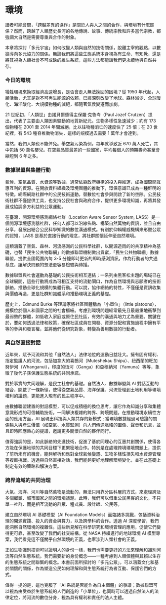 # 環境

讀者可能會問，「跨越差異的協作」是關於人與人之間的合作，與環境有什麼關係？然而，跨越了人類歷史長河的各地傳說、故事、傳統宗教和許多當代宗教，都強調大自然是需要尊重與合作的對象。

本章將探討「多元宇宙」如何改變人類與自然的技術關係，脫離主宰的觀點，以數據導向多元協力的關係。無論我們將這些生態系統本身視為有生命、有知覺，還是將其視為人類社會不可或缺的維生系統，這些方法都能讓我們更永續地與自然共存。

### 今日的環境

犧牲環境來換取經濟高速增長，是否會走入無法挽回的困境？從 1950 年代起，人類活動，尤其是對不可再生能源的依賴，已經深刻改變了地球。森林減少、全球暖化、海洋酸化、大規模物種的滅絕，都隨著氣侯變遷而加劇。
 
21 世紀初，「人類世」由諾貝爾獎得主保羅·克魯岑（Paul Jozef Crutzen）提出，代表了主要由人類因素驅動的地質新紀元。生物多樣性急速減少；約有 173 個物種在 2001 至 2014 年間滅絕，比以往物種消亡的速度快了 25 倍；在 20 世紀裡，有 543 種脊椎動物消失，這樣的規模過去需要 1 萬年才會達到。

當然，我們人類也不能倖免。舉空氣污染為例，每年就導致近 670 萬人死亡，其中包括 50 萬名嬰兒。在空氣品質最差的一些國家，平均每個人的預期壽命甚至會縮短到 6 年之多。

### 數據聯盟與集體行動

氣候、空氣品質、水資源等數據，通常依靠政府機構的投入與維運，成為國際間互惠互利的資源。在開放資料組織及環境團體的推動下，環保意識已成為一種鮮明的特徵。網際網路社群中的公民技術運動，替數位社會參與開啟了新的空隙。公民技術社群不僅提供工具，也支持公民社會與政府合作，提供更多環境知識，再將其發展成協調多方利益的公眾運動。

在臺灣，開源環境感測網絡社群（Location Aware Sensor System, LASS）是一個開源環境感測器社群，任何人都可以沿線佈點、構築自然萬物的資訊，並且自由分享，發展出結合公民科學知識的數位溝通模式。有別於仰賴權威機構來形塑公眾的認知，LASS 是基於直接行動的理念，將社群關懷延伸至自然環境。

這類涵蓋了空氣、森林、河流感測的公民科學社群，以開源造雨的的共享精神為基礎，也替「民生公共物聯網」的數據聯盟機制做出貢獻，「民生公共物聯網」數據聯盟，提供全國範圍內每 3-5 分鐘即時更新的即時感測資訊，作為行動者的共通基底，讓解決問題的想法更容易檢驗與傳播。

數據聯盟與社會運動為基礎的公民技術相互連結；一系列由黑客松主題的場域已在全球展開，這些行動將成為可相互支持的流動閘口，作為自然環境與志願者的技術脈絡，推動全球化規模的集體行動。可以說，協作網絡的特性，不僅僅是資訊收集與價值再造，更是社群知識體系和推動環境正義的基礎。

歷史上，Edmund Burke 等理論家將社區團體稱為「小單位」（little platoons），規模位於個人和國家之間的社會樞紐。考慮到環境問題經常最先且最嚴重地衝擊到最弱勢的群體，如低收入家庭或原住民社區，有效的溝通與培力尤為重要。關鍵在於，要如何透過法律和政策，確保社區成員在開發、資源分配和實施過程中擁有平等的參與和發言權，並將他們從研究對象，轉變為善用數據的行動者。

### 與自然直接對話

近年來，賦予河流和其他「自然法人」法律地位的運動日益壯大。擁有固有權利、指定監護人的河流，包括加拿大的喜鵲河（Muteshekau Shipu）、紐西蘭的旺加努伊河（Whanganui），印度的恆河（Ganga）和亞穆納河（Yamuna）等等，象徵了後代子孫保護生態系統的共同承諾。

對於事實的共同理解，是民主社會的基礎。自然法人、數據聯盟與 AI 對話互動的結合，開啟了一條新徑，使得從空氣品質、海洋保護、河流管理到土地利用等環境權利的議題，更能進入現有的民主程序中。

由數據聯盟建置的對話模型，可以促成積極的換位思考，讓它作為知識分享和集體意識形成的可信輔助技術，一同解決複雜的跨界、跨境問題。在推動環境永續性方面的應用方面，AI 展現出科技與人類共存的新模式 ; 當環境數據經過可驗證的關係輸入與產生價值（如空氣、水質監測）向人們傳送脈絡的圖像、聲音和訊息，並且即時回應熱心的提議，邀請更多關懷自然的夥伴同行。

值得強調的是，如此脈絡的先進技術，促進了基於同理心的互惠共創關係，使得各方能在保護地球的共同目標下更緊密地合作。特別是在處理跨境環境問題上，提供了前所未有的機會，能夠解析和應對全球氣候變遷、生物多樣性損失和水資源管理等複雜挑戰。透過與自然直接對話，我們能夠更好地理解環境變化，並在此基礎上制定有效的策略和解決方案。

### 跨界流域的共同治理

大氣、海洋、河川等自然萬物是流動的，無法只用靠分區科層的方式，來處理跨及多個鄉鎮、城市國家之間的環境議題。此時，我們可以借重公民黑客的文化，不只單一社群、而是相互流動的群眾、程式員、設計師、公民等。

建立自然環境 AI 基礎模型（AI Foundation Models）面臨諸多挑戰，包括資料治理的開源實踐、投入的資金與算力，以及跨學科的合作。透過 AI 深度學習，我們能洞察自然環境的複雜性。這些新見解在科學研究和環境管理的應用，促使它們變得更可靠，甚至改變了我們的社交結構。從 NASA 持續進行的地球環境 AI 模型專案，我們看見這不僅關乎自然環境的正義，也牽涉到人類社會的正義。

正如生物識別技術可以證明人的身份一樣，我們也需要更好的方法來理解和識別河流等自然生態系統。我們需要新的身份概念——一種考慮到人類個體與其賴以生存的生態系統之間聯繫的概念。本書前面所探討的「多元公眾」，可以涵蓋文化和基於關懷的關係，作為塑造公民如何理解和與生態系統行為者互動、保護它們的方式。

值得一提的是，這也克服了「AI 系統是否能作為自主個體」的爭議；數據聯盟可以視為由受益於生態系統的人們創造的「小單位」，也同時可以透過自然法人的法律定位，將河流的數位分身，視為具有權利和責任的法人主體。


